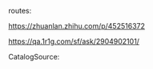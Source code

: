 routes:

https://zhuanlan.zhihu.com/p/452516372

https://qa.1r1g.com/sf/ask/2904902101/

CatalogSource:

